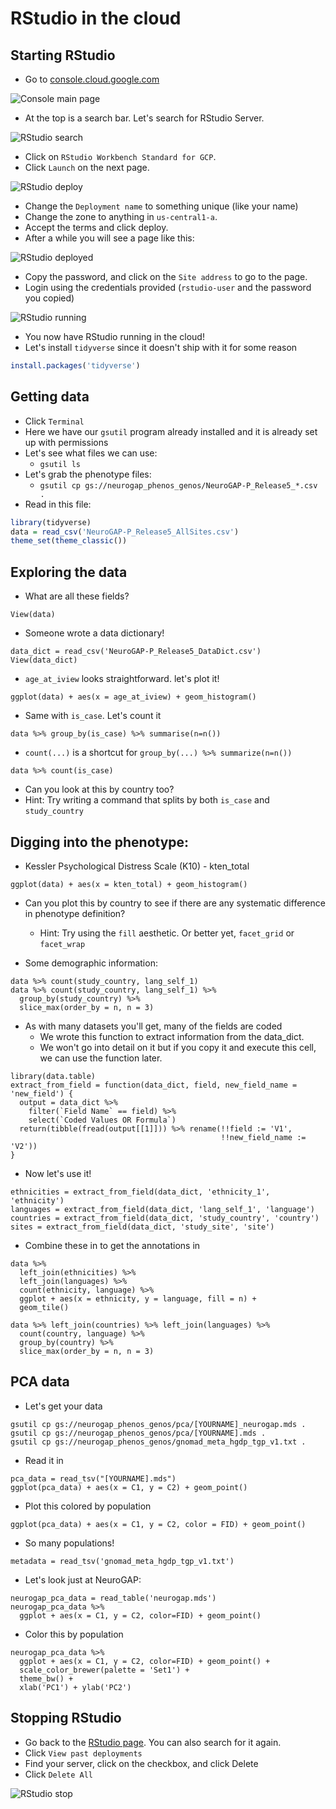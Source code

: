 # RStudio in the cloud

## Starting RStudio

- Go to [console.cloud.google.com](https://console.cloud.google.com/)

![Console main page](img/Console/Console%20main%20page.png)

- At the top is a search bar. Let's search for RStudio Server.

![RStudio search](img/RStudio/RStudio%20search.png)

- Click on `RStudio Workbench Standard for GCP`.
- Click `Launch` on the next page.

![RStudio deploy](img/RStudio/RStudio%20deploy.png)

- Change the `Deployment name` to something unique (like your name)
- Change the zone to anything in `us-central1-a`.
- Accept the terms and click deploy.
- After a while you will see a page like this:

![RStudio deployed](img/RStudio/RStudio%20deployed.png)

- Copy the password, and click on the `Site address` to go to the page.
- Login using the credentials provided (`rstudio-user` and the password you copied)

![RStudio running](img/RStudio/RStudio%20running.png)

- You now have RStudio running in the cloud!
- Let's install `tidyverse` since it doesn't ship with it for some reason
```R
install.packages('tidyverse')
```

## Getting data

- Click `Terminal`
- Here we have our `gsutil` program already installed and it is already set up with permissions
- Let's see what files we can use:
  - `gsutil ls`
- Let's grab the phenotype files:
  - `gsutil cp gs://neurogap_phenos_genos/NeuroGAP-P_Release5_*.csv .`
- Read in this file:
```R
library(tidyverse)
data = read_csv('NeuroGAP-P_Release5_AllSites.csv')
theme_set(theme_classic())
```
## Exploring the data 
- What are all these fields?
```
View(data)
```
- Someone wrote a data dictionary!
```
data_dict = read_csv('NeuroGAP-P_Release5_DataDict.csv')
View(data_dict)
```
- `age_at_iview` looks straightforward. let's plot it!
```
ggplot(data) + aes(x = age_at_iview) + geom_histogram()
```
- Same with `is_case`. Let's count it
```
data %>% group_by(is_case) %>% summarise(n=n())
```
- `count(...)` is a shortcut for `group_by(...) %>% summarize(n=n())`
```
data %>% count(is_case)
```
- Can you look at this by country too?
- Hint: Try writing a command that splits by both `is_case` and `study_country`

## Digging into the phenotype:
- Kessler Psychological Distress Scale (K10) - kten_total
```
ggplot(data) + aes(x = kten_total) + geom_histogram()
```
- Can you plot this by country to see if there are any systematic difference in phenotype definition?
  - Hint: Try using the `fill` aesthetic. Or better yet, `facet_grid` or `facet_wrap`

- Some demographic information:
```
data %>% count(study_country, lang_self_1)
data %>% count(study_country, lang_self_1) %>%
  group_by(study_country) %>%
  slice_max(order_by = n, n = 3)
```

- As with many datasets you'll get, many of the fields are coded
  - We wrote this function to extract information from the data_dict.
  - We won't go into detail on it but if you copy it and execute this cell, we can use the function later.
```
library(data.table)
extract_from_field = function(data_dict, field, new_field_name = 'new_field') {
  output = data_dict %>%
    filter(`Field Name` == field) %>%
    select(`Coded Values OR Formula`)
  return(tibble(fread(output[[1]])) %>% rename(!!field := 'V1',
                                               !!new_field_name := 'V2'))
}
```
- Now let's use it!
```
ethnicities = extract_from_field(data_dict, 'ethnicity_1', 'ethnicity') 
languages = extract_from_field(data_dict, 'lang_self_1', 'language')
countries = extract_from_field(data_dict, 'study_country', 'country')
sites = extract_from_field(data_dict, 'study_site', 'site')
```

- Combine these in to get the annotations in
```
data %>%
  left_join(ethnicities) %>%
  left_join(languages) %>%
  count(ethnicity, language) %>%
  ggplot + aes(x = ethnicity, y = language, fill = n) +
  geom_tile()

data %>% left_join(countries) %>% left_join(languages) %>%
  count(country, language) %>%
  group_by(country) %>%
  slice_max(order_by = n, n = 3)
```

## PCA data
- Let's get your data
```
gsutil cp gs://neurogap_phenos_genos/pca/[YOURNAME]_neurogap.mds .
gsutil cp gs://neurogap_phenos_genos/pca/[YOURNAME].mds .
gsutil cp gs://neurogap_phenos_genos/gnomad_meta_hgdp_tgp_v1.txt .
```
- Read it in
```
pca_data = read_tsv("[YOURNAME].mds")
ggplot(pca_data) + aes(x = C1, y = C2) + geom_point()
```
- Plot this colored by population
```
ggplot(pca_data) + aes(x = C1, y = C2, color = FID) + geom_point()
```
- So many populations!
```
metadata = read_tsv('gnomad_meta_hgdp_tgp_v1.txt')
```
- Let's look just at NeuroGAP:
```
neurogap_pca_data = read_table('neurogap.mds')
neurogap_pca_data %>%
  ggplot + aes(x = C1, y = C2, color=FID) + geom_point() 
```
- Color this by population

```
neurogap_pca_data %>%
  ggplot + aes(x = C1, y = C2, color=FID) + geom_point() +
  scale_color_brewer(palette = 'Set1') +
  theme_bw() +
  xlab('PC1') + ylab('PC2')
```
## Stopping RStudio

- Go back to the [RStudio page](https://console.cloud.google.com/marketplace/product/rstudio-launcher-public/rstudio-server-pro-standard-for-gcp?q=search&referrer=search&project=gingeriimak). You can also search for it again.
- Click `View past deployments`
- Find your server, click on the checkbox, and click Delete
- Click `Delete All`

![RStudio stop](img/RStudio/RStudio%20stop.png)
